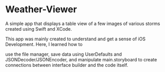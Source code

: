 # Weather-Viewer
A simple app that displays a table view of a few images of various storms created using Swift and XCode.

This app was mainly created to understand and get a sense of iOS Development. Here, I learned how to 

use the file manager, 
save data using UserDefaults and JSONDecoder/JSONEncoder,
and manipulate main.storyboard to create connections between interface builder and the code itself.

